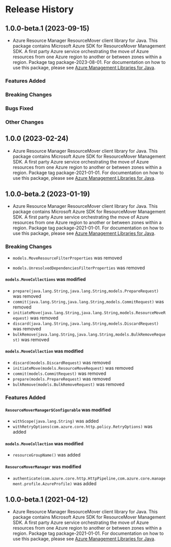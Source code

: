 # Release History

## 1.0.0-beta.1 (2023-09-15)

- Azure Resource Manager ResourceMover client library for Java. This package contains Microsoft Azure SDK for ResourceMover Management SDK. A first party Azure service orchestrating the move of Azure resources from one Azure region to another or between zones within a region. Package tag package-2023-08-01. For documentation on how to use this package, please see [Azure Management Libraries for Java](https://aka.ms/azsdk/java/mgmt).

### Features Added

### Breaking Changes

### Bugs Fixed

### Other Changes

## 1.0.0 (2023-02-24)

- Azure Resource Manager ResourceMover client library for Java. This package contains Microsoft Azure SDK for ResourceMover Management SDK. A first party Azure service orchestrating the move of Azure resources from one Azure region to another or between zones within a region. Package tag package-2021-01-01. For documentation on how to use this package, please see [Azure Management Libraries for Java](https://aka.ms/azsdk/java/mgmt).

## 1.0.0-beta.2 (2023-01-19)

- Azure Resource Manager ResourceMover client library for Java. This package contains Microsoft Azure SDK for ResourceMover Management SDK. A first party Azure service orchestrating the move of Azure resources from one Azure region to another or between zones within a region. Package tag package-2021-01-01. For documentation on how to use this package, please see [Azure Management Libraries for Java](https://aka.ms/azsdk/java/mgmt).

### Breaking Changes

* `models.MoveResourceFilterProperties` was removed

* `models.UnresolvedDependenciesFilterProperties` was removed

#### `models.MoveCollections` was modified

* `prepare(java.lang.String,java.lang.String,models.PrepareRequest)` was removed
* `commit(java.lang.String,java.lang.String,models.CommitRequest)` was removed
* `initiateMove(java.lang.String,java.lang.String,models.ResourceMoveRequest)` was removed
* `discard(java.lang.String,java.lang.String,models.DiscardRequest)` was removed
* `bulkRemove(java.lang.String,java.lang.String,models.BulkRemoveRequest)` was removed

#### `models.MoveCollection` was modified

* `discard(models.DiscardRequest)` was removed
* `initiateMove(models.ResourceMoveRequest)` was removed
* `commit(models.CommitRequest)` was removed
* `prepare(models.PrepareRequest)` was removed
* `bulkRemove(models.BulkRemoveRequest)` was removed

### Features Added

#### `ResourceMoverManager$Configurable` was modified

* `withScope(java.lang.String)` was added
* `withRetryOptions(com.azure.core.http.policy.RetryOptions)` was added

#### `models.MoveCollection` was modified

* `resourceGroupName()` was added

#### `ResourceMoverManager` was modified

* `authenticate(com.azure.core.http.HttpPipeline,com.azure.core.management.profile.AzureProfile)` was added

## 1.0.0-beta.1 (2021-04-12)

- Azure Resource Manager ResourceMover client library for Java. This package contains Microsoft Azure SDK for ResourceMover Management SDK. A first party Azure service orchestrating the move of Azure resources from one Azure region to another or between zones within a region. Package tag package-2021-01-01. For documentation on how to use this package, please see [Azure Management Libraries for Java](https://aka.ms/azsdk/java/mgmt).

